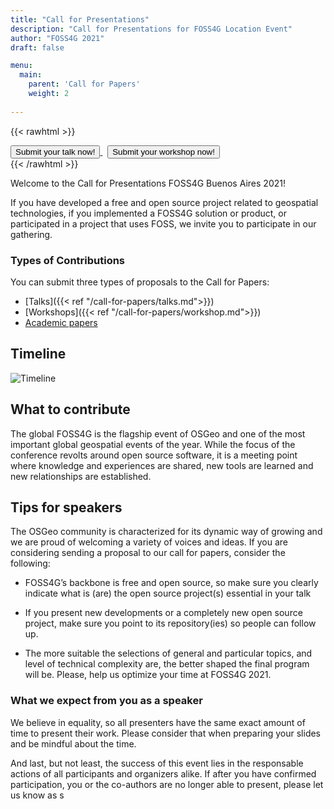 ```yaml
---
title: "Call for Presentations"
description: "Call for Presentations for FOSS4G Location Event"
author: "FOSS4G 2021"
draft: false

menu:
  main:
    parent: 'Call for Papers'
    weight: 2
    
---
```


{{< rawhtml >}}
        <div class="col d-flex justify-content-center">
          <a style="btn btn-primary mb-3" href="https://callforpapers.2021.foss4g.org/foss4g2021/cfp">
            <button type="button" name="button" class="btn btn-primary rounded-pill px-5 py-2 mb-5">
              Submit your talk now!
            </button>
          </a>
          &nbsp;
          <a style="btn btn-primary mb-3" href="https://callforpapers.2021.foss4g.org/foss4g2021/cfp">
            <button type="button" name="button" class="btn btn-primary rounded-pill px-5 py-2 mb-5">
              Submit your workshop now!
            </button>
          </a>
        </div>
{{< /rawhtml >}}


Welcome to the Call for Presentations FOSS4G Buenos Aires 2021!

If you have developed a free and open source project related to geospatial technologies, if you implemented a FOSS4G solution or product, or  participated in a project that uses FOSS, we invite you to participate in our gathering.

### Types of Contributions

You can submit three types of proposals to the Call for Papers: 
* [Talks]({{< ref "/call-for-papers/talks.md">}}) 
* [Workshops]({{< ref "/call-for-papers/workshop.md">}}) 
* [Academic papers](/call-for-papers/academic.html)


## Timeline

![Timeline](/images/timeline.png)


## What to contribute

The global FOSS4G is the flagship event of OSGeo and one of the most important global geospatial events of the year. While the focus of the conference revolts around open source software, it is a meeting point where knowledge and experiences are shared, new tools are learned and new relationships are established.

## Tips for speakers

The OSGeo community is characterized for its dynamic way of growing and we are proud of welcoming a variety of voices and ideas. If you are considering sending a proposal to our call for papers, consider the following:

- FOSS4G’s backbone is free and open source, so make sure you clearly indicate what is (are) the open source project(s) essential in your talk

- If you present new developments or a completely new open source project, make sure you point to its repository(ies) so people can follow up.

- The more suitable the selections of general and particular topics, and level of technical complexity are, the better shaped the final program will be. Please, help us optimize your time at FOSS4G 2021.

### What we expect from you as a speaker

We believe in equality, so all presenters have the same exact amount of time to present their work. Please consider that when preparing your slides and be mindful about the time.

And last, but not least, the success of this event lies in the responsable actions of all participants and organizers alike. If after you have confirmed participation, you or the co-authors are no longer able to present, please let us know as s
